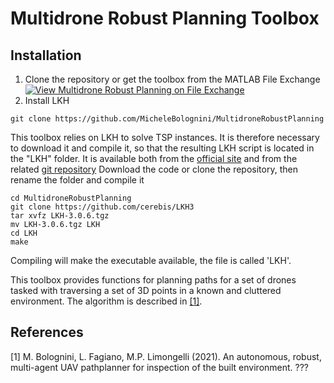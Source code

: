 # Multidrone Robust Planning Toolbox

## Installation
1. Clone the repository or get the toolbox from the MATLAB File Exchange [![View Multidrone Robust Planning on File Exchange](https://www.mathworks.com/matlabcentral/images/matlab-file-exchange.svg)](https://it.mathworks.com/matlabcentral/fileexchange/95533-multidrone-robust-planning)
2. Install LKH

```shell
git clone https://github.com/MicheleBolognini/MultidroneRobustPlanning

```

This toolbox relies on LKH to solve TSP instances. It is therefore necessary to download it and compile it,
 so that the resulting LKH script is located in the "LKH" folder.
It is available both from the [official site](http://webhotel4.ruc.dk/~keld/research/LKH-3/) and from the related [git repository](https://github.com/cerebis/LKH3)
Download the code or clone the repository, then rename the folder and compile it

```shell
cd MultidroneRobustPlanning
git clone https://github.com/cerebis/LKH3
tar xvfz LKH-3.0.6.tgz
mv LKH-3.0.6.tgz LKH
cd LKH
make
```

Compiling will make the executable available, the file is called 'LKH'.


This toolbox provides functions for planning paths for a set of drones tasked with traversing a set of 3D points in a known and cluttered environment.
The algorithm is described in [[1]](#1).



## References
<a id="1">[1]</a> 
M. Bolognini, L. Fagiano, M.P. Limongelli (2021). 
An autonomous, robust, multi-agent UAV pathplanner for inspection of the built environment.
???
